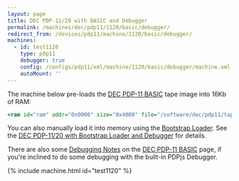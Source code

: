```yaml
---
layout: page
title: DEC PDP-11/20 with BASIC and Debugger
permalink: /machines/dec/pdp11/1120/basic/debugger/
redirect_from: /devices/pdp11/machine/1120/basic/debugger/
machines:
  - id: test1120
    type: pdp11
    debugger: true
    config: /configs/pdp11/xml/machine/1120/basic/debugger/machine.xml
    autoMount: ''
---
```


The machine below pre-loads the [DEC PDP-11 BASIC](/software/dec/pdp11/tapes/basic/) tape image into 16Kb of RAM:

```xml
<ram id="ram" addr="0x0000" size="0x4000" file="/software/dec/pdp11/tapes/basic/DEC-11-AJPB-PB.json"/>
```

You can also manually load it into memory using the [Bootstrap Loader](/software/dec/pdp11/boot/bootstrap/).
See the [DEC PDP-11/20 with Bootstrap Loader and Debugger](/machines/pdp11/1120/bootstrap/debugger/) for details.

There are also some [Debugging Notes](/software/dec/pdp11/tapes/basic/#debugging-notes) on the
[DEC PDP-11 BASIC](/software/dec/pdp11/tapes/basic/) page, if you're inclined to do some debugging with the built-in
PDPjs Debugger.

{% include machine.html id="test1120" %}
